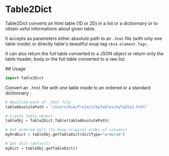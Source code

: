 # Table2Dict

Table2Dict converts an html table (1D or 2D) in a list or a dictionnary or to obtain usful informations about given table. 

It accepts as parameters either absolute path to an `.html` file (with only one table inside) or directly table's beautiful soup tag `<bs4.element.Tag>`.

It can also return the full table converted to a JSON object or return only the table header, body or the full table converted 
to a raw list.

## Usage

```python
import Table2Dict
```

Convert an `.html` file with one table inside to an ordered or a standard dictionnary :

```python
# Absolute path of .html file
tableAbsolutePath = "/Users/Kim/Project/myTables/myTable1.html"

# Create Table object
tableObj = Table2Dict.Table(tableAbsolutePath)

# Get ordered dict (to keep original order of columns)
myOrdDict = tableObj.getTableDict(dictType="ordered")

# Get dict (default)
myDict = tableObj.getTableDict()
```